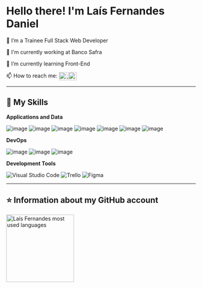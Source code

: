 <h1>Hello there! I'm Laís Fernandes Daniel</h1>
<p>🔭 I’m a Trainee Full Stack Web Developer</p>
<p>💼 I'm currently working at Banco Safra</p>
<p>🌱 I’m currently learning Front-End</p>
<p>📫 How to reach me:
  <a href="https://www.linkedin.com/in/laisfd/?locale=en_US" target="_blank">
   <img align="center" height="22" alt="linkedin" src="https://img.shields.io/badge/Lais&nbsp;Fernandes-0077B5?style=for-the-badge&logo=linkedin&logoColor=white"/>
  </a>
  <a href="mailto: laisfd@hotmail.com" target="_blank">
    <img align="center" height="22" alt="gmail" src="https://img.shields.io/badge/laisfd@hotmail.com-D14836?style=for-the-badge&logo=gmail&logoColor=white"/>
  </a>
</p>

----

## 🚀 My Skills

**Applications and Data**
  
  ![image](	https://img.shields.io/badge/.NET-5C2D91?style=for-the-badge&logo=.net&logoColor=white)
  ![image](https://img.shields.io/badge/C%23-239120?style=for-the-badge&logo=c-sharp&logoColor=white)
  ![image](https://img.shields.io/badge/Java-ED8B00?style=for-the-badge&logo=java&logoColor=white)
  ![image](https://img.shields.io/badge/HTML5-E34F26?style=for-the-badge&logo=html5&logoColor=white)
  ![image](https://img.shields.io/badge/CSS-239120?&style=for-the-badge&logo=css3&logoColor=white)
  ![image](https://img.shields.io/badge/Bootstrap-563D7C?style=for-the-badge&logo=bootstrap&logoColor=white)
  ![image](https://img.shields.io/badge/Microsoft_SQL_Server-CC2927?style=for-the-badge&logo=microsoft-sql-server&logoColor=white)

**DevOps**

  ![image](https://img.shields.io/badge/Git-E34F26?style=for-the-badge&logo=git&logoColor=white)
  ![image](https://img.shields.io/badge/GitHub-100000?style=for-the-badge&logo=github&logoColor=white)
  ![image](https://img.shields.io/badge/Jenkins-D33833?style=for-the-badge&logo=jenkins&logoColor=white)

**Development Tools**

  ![Visual Studio Code](https://img.shields.io/badge/-Visual%20Studio%20Code-333333?style=flat&logo=visual-studio-code&logoColor=007ACC)
  ![Trello](https://img.shields.io/badge/-Trello-333333?style=flat&logo=trello&logoColor=007ACC)
  ![Figma](https://img.shields.io/badge/-Figma-333333?style=flat&logo=figma&logoColor=007ACC)
  
----
## ⭐ Information about my GitHub account
<img height="180em" alt="Laís Fernandes most used languages" src="https://github-readme-stats.vercel.app/api/top-langs/?username=laisferdan&layout=compact&theme=react"/>
